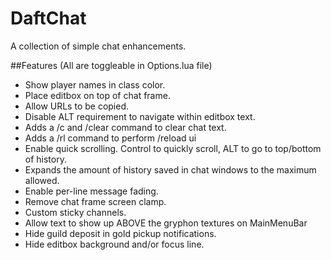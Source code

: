 # DaftChat
A collection of simple chat enhancements.

##Features (All are toggleable in Options.lua file)

- Show player names in class color.
- Place editbox on top of chat frame.
- Allow URLs to be copied.
- Disable ALT requirement to navigate within editbox text.
- Adds a /c and /clear command to clear chat text.
- Adds a /rl command to perform /reload ui
- Enable quick scrolling. Control to quickly scroll, ALT to go to top/bottom of history.
- Expands the amount of history saved in chat windows to the maximum allowed.
- Enable per-line message fading.
- Remove chat frame screen clamp.
- Custom sticky channels.
- Allow text to show up ABOVE the gryphon textures on MainMenuBar
- Hide guild deposit in gold pickup notifications.
- Hide editbox background and/or focus line.
